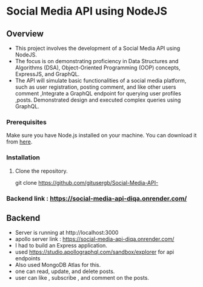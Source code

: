 # Social Media API using NodeJS

## Overview
- This project involves the development of a Social Media API using NodeJS. 
- The focus is on demonstrating proficiency in Data Structures and Algorithms (DSA), Object-Oriented Programming (OOP) concepts, ExpressJS, and GraphQL. 
- The API will simulate basic functionalities of a social media platform, such as user registration, posting comment, and like other users comment ,Integrate a GraphQL endpoint for querying user profiles ,posts. Demonstrated design and executed complex queries using GraphQL. 

### Prerequisites

Make sure you have Node.js installed on your machine. You can download it from [here](https://nodejs.org/).

### Installation

1. Clone the repository.

   git clone https://github.com/gitusergb/Social-Media-API-

### Backend link : https://social-media-api-diqa.onrender.com/

## Backend
- Server is running at http://localhost:3000
- apollo server link : https://social-media-api-diqa.onrender.com/
- I had to build an Express application. 
- used  https://studio.apollographql.com/sandbox/explorer for api endpoints
- Also used MongoDB Atlas for this.
- one can read, update, and delete posts. 
- user can like , subscribe , and comment on the posts.